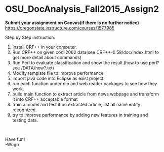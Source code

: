 # OSU_DocAnalysis_Fall2015_Assign2

<b>Submit your assignment on Canvas(if there is no further notice)</b><br />
https://oregonstate.instructure.com/courses/1577985<br />

Step by Step instruction:<br/>
1. Install CRF++ in your computer.<br />
2. Run CRF++ on given conll2002 data(see CRF++-0.58/doc/index.html to get more detail about commands)<br />
3. Run Perl to evaluate classification and show the result.(how to use perl? see /DATA/how?.txt)<br />
4. Modify template file to improve performance<br />
5. Import java code into Eclipse as exist project<br />
6. run each function under nlp and web.reader packages to see how they work.<br />
7. build main function to extract article from news webpage and transform it into CRF++ acceptable format<br />
8. train a model and test it on extracted article, list all name entity recognized.<br />
9. try to improve performance by adding new features in training and testing data.<br />

<br />

Have fun!<br />
-Wuga

